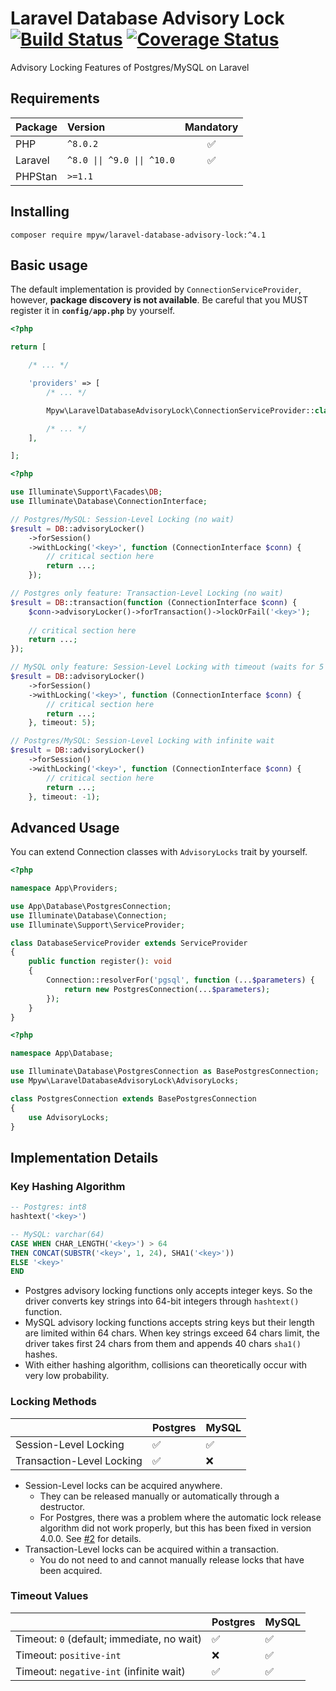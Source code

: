 # Laravel Database Advisory Lock [![Build Status](https://github.com/mpyw/laravel-database-advisory-lock/actions/workflows/ci.yml/badge.svg?branch=master)](https://github.com/mpyw/laravel-database-advisory-lock/actions) [![Coverage Status](https://coveralls.io/repos/github/mpyw/laravel-database-advisory-lock/badge.svg?branch=master)](https://coveralls.io/github/mpyw/laravel-database-advisory-lock?branch=master)

Advisory Locking Features of Postgres/MySQL on Laravel

## Requirements

| Package | Version                                                | Mandatory |
|:--------|:-------------------------------------------------------|:---------:|
| PHP     | <code>^8.0.2</code>                                    |     ✅     |
| Laravel | <code>^8.0 &#124;&#124; ^9.0 &#124;&#124; ^10.0</code> |     ✅     |
| PHPStan | <code>&gt;=1.1</code>                                  |           |

## Installing

```
composer require mpyw/laravel-database-advisory-lock:^4.1
```

## Basic usage

The default implementation is provided by `ConnectionServiceProvider`, however, **package discovery is not available**.
Be careful that you MUST register it in **`config/app.php`** by yourself.

```php
<?php

return [

    /* ... */

    'providers' => [
        /* ... */

        Mpyw\LaravelDatabaseAdvisoryLock\ConnectionServiceProvider::class,

        /* ... */
    ],

];
```

```php
<?php

use Illuminate\Support\Facades\DB;
use Illuminate\Database\ConnectionInterface;

// Postgres/MySQL: Session-Level Locking (no wait)
$result = DB::advisoryLocker()
    ->forSession()
    ->withLocking('<key>', function (ConnectionInterface $conn) {
        // critical section here
        return ...;
    });

// Postgres only feature: Transaction-Level Locking (no wait)
$result = DB::transaction(function (ConnectionInterface $conn) {
    $conn->advisoryLocker()->forTransaction()->lockOrFail('<key>');
        
    // critical section here
    return ...;
});

// MySQL only feature: Session-Level Locking with timeout (waits for 5 seconds or fails)
$result = DB::advisoryLocker()
    ->forSession()
    ->withLocking('<key>', function (ConnectionInterface $conn) {
        // critical section here
        return ...;
    }, timeout: 5);

// Postgres/MySQL: Session-Level Locking with infinite wait
$result = DB::advisoryLocker()
    ->forSession()
    ->withLocking('<key>', function (ConnectionInterface $conn) {
        // critical section here
        return ...;
    }, timeout: -1);
```

## Advanced Usage

You can extend Connection classes with `AdvisoryLocks` trait by yourself.

```php
<?php

namespace App\Providers;

use App\Database\PostgresConnection;
use Illuminate\Database\Connection;
use Illuminate\Support\ServiceProvider;

class DatabaseServiceProvider extends ServiceProvider
{
    public function register(): void
    {
        Connection::resolverFor('pgsql', function (...$parameters) {
            return new PostgresConnection(...$parameters);
        });
    }
}
```

```php
<?php

namespace App\Database;

use Illuminate\Database\PostgresConnection as BasePostgresConnection;
use Mpyw\LaravelDatabaseAdvisoryLock\AdvisoryLocks;

class PostgresConnection extends BasePostgresConnection
{
    use AdvisoryLocks;
}
```

## Implementation Details

### Key Hashing Algorithm

```sql
-- Postgres: int8
hashtext('<key>')
```

```sql
-- MySQL: varchar(64)
CASE WHEN CHAR_LENGTH('<key>') > 64
THEN CONCAT(SUBSTR('<key>', 1, 24), SHA1('<key>'))
ELSE '<key>'
END
```

- Postgres advisory locking functions only accepts integer keys. So the driver converts key strings into 64-bit integers through `hashtext()` function.
- MySQL advisory locking functions accepts string keys but their length are limited within 64 chars. When key strings exceed 64 chars limit, the driver takes first 24 chars from them and appends 40 chars `sha1()` hashes.
- With either hashing algorithm, collisions can theoretically occur with very low probability.

### Locking Methods

|                           | Postgres | MySQL |
|:--------------------------|:---------|:------|
| Session-Level Locking     | ✅        | ✅     |
| Transaction-Level Locking | ✅        | ❌     |

- Session-Level locks can be acquired anywhere.
  - They can be released manually or automatically through a destructor.
  - For Postgres, there was a problem where the automatic lock release algorithm did not work properly, but this has been fixed in version 4.0.0. See [#2](https://github.com/mpyw/laravel-database-advisory-lock/pull/2) for details.
- Transaction-Level locks can be acquired within a transaction.
  - You do not need to and cannot manually release locks that have been acquired.

### Timeout Values

|                                            | Postgres | MySQL |
|:-------------------------------------------|:---------|:------|
| Timeout: `0` (default; immediate, no wait) | ✅        | ✅     |
| Timeout: `positive-int`                    | ❌        | ✅     |
| Timeout: `negative-int` (infinite wait)    | ✅        | ✅     |
